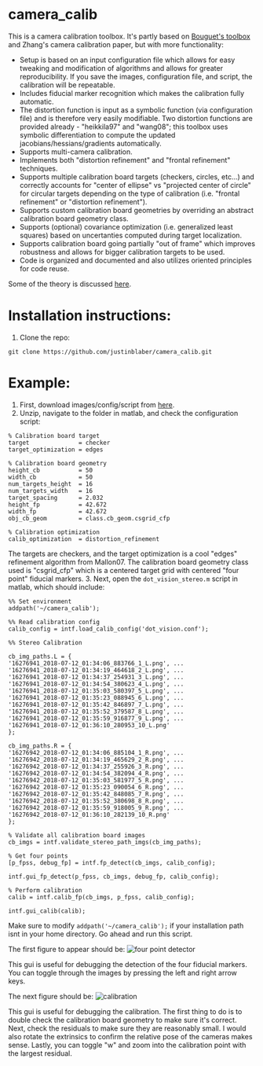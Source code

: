 # camera_calib
This is a camera calibration toolbox. It's partly based on [Bouguet's toolbox](http://www.vision.caltech.edu/bouguetj/calib_doc/) and Zhang's camera calibration paper, but with more functionality:

* Setup is based on an input configuration file which allows for easy tweaking and modification of algorithms and allows for greater reproducibility. If you save the images, configuration file, and script, the calibration will be repeatable.
* Includes fiducial marker recognition which makes the calibration fully automatic.
* The distortion function is input as a symbolic function (via configuration file) and is therefore very easily modifiable. Two distortion functions are provided already - "heikkila97" and "wang08"; this toolbox uses symbolic differentiation to compute the updated jacobians/hessians/gradients automatically.
* Supports multi-camera calibration.
* Implements both "distortion refinement" and "frontal refinement" techniques.
* Supports multiple calibration board targets (checkers, circles, etc...) and correctly accounts for "center of ellipse" vs "projected center of circle" for circular targets depending on the type of calibration (i.e. "frontal refinement" or "distortion refinement").
* Supports custom calibration board geometries by overriding an abstract calibration board geometry class.
* Supports (optional) covariance optimization (i.e. generalized least squares) based on uncertanties computed during target localization.
* Supports calibration board going partially "out of frame" which improves robustness and allows for bigger calibration targets to be used.
* Code is organized and documented and also utilizes oriented principles for code reuse.

Some of the theory is discussed [here](http://justinblaber.org/camera-calibration-theory/).

# Installation instructions:
1) Clone the repo:
```
git clone https://github.com/justinblaber/camera_calib.git
```

# Example:
1. First, download images/config/script from [here](http://justinblaber.org/downloads/github/camera_calib/dot_vision_stereo.zip).
2. Unzip, navigate to the folder in matlab, and check the configuration script:
```
% Calibration board target
target              = checker
target_optimization = edges

% Calibration board geometry
height_cb           = 50
width_cb            = 50
num_targets_height  = 16
num_targets_width   = 16
target_spacing      = 2.032
height_fp           = 42.672
width_fp            = 42.672
obj_cb_geom         = class.cb_geom.csgrid_cfp

% Calibration optimization
calib_optimization  = distortion_refinement
```
The targets are checkers, and the target optimization is a cool "edges" refinement algorithm from Mallon07. The calibration board geometry class used is "csgrid_cfp" which is a centered target grid with centered "four point" fiducial markers.
3. Next, open the `dot_vision_stereo.m` script in matlab, which should include:
```
%% Set environment
addpath('~/camera_calib');

%% Read calibration config
calib_config = intf.load_calib_config('dot_vision.conf');

%% Stereo Calibration

cb_img_paths.L = {
'16276941_2018-07-12_01:34:06_883766_1_L.png', ...
'16276941_2018-07-12_01:34:19_464618_2_L.png', ...
'16276941_2018-07-12_01:34:37_254931_3_L.png', ...
'16276941_2018-07-12_01:34:54_380623_4_L.png', ...
'16276941_2018-07-12_01:35:03_580397_5_L.png', ...
'16276941_2018-07-12_01:35:23_088945_6_L.png', ...
'16276941_2018-07-12_01:35:42_846897_7_L.png', ...
'16276941_2018-07-12_01:35:52_379587_8_L.png', ...
'16276941_2018-07-12_01:35:59_916877_9_L.png', ...
'16276941_2018-07-12_01:36:10_280953_10_L.png'
};

cb_img_paths.R = {
'16276942_2018-07-12_01:34:06_885104_1_R.png', ...
'16276942_2018-07-12_01:34:19_465629_2_R.png', ...
'16276942_2018-07-12_01:34:37_255926_3_R.png', ...
'16276942_2018-07-12_01:34:54_382094_4_R.png', ...
'16276942_2018-07-12_01:35:03_581977_5_R.png', ...
'16276942_2018-07-12_01:35:23_090054_6_R.png', ...
'16276942_2018-07-12_01:35:42_848085_7_R.png', ...
'16276942_2018-07-12_01:35:52_380698_8_R.png', ...
'16276942_2018-07-12_01:35:59_918005_9_R.png', ...
'16276942_2018-07-12_01:36:10_282139_10_R.png'
};

% Validate all calibration board images
cb_imgs = intf.validate_stereo_path_imgs(cb_img_paths);
                 
% Get four points
[p_fpss, debug_fp] = intf.fp_detect(cb_imgs, calib_config);

intf.gui_fp_detect(p_fpss, cb_imgs, debug_fp, calib_config);
                                
% Perform calibration
calib = intf.calib_fp(cb_imgs, p_fpss, calib_config);

intf.gui_calib(calib);
```
Make sure to modify `addpath('~/camera_calib');` if your installation path isnt in your home directory. Go ahead and run this script.

The first figure to appear should be:
![four point detector](https://i.imgur.com/tAv8Cxc.png)

This gui is useful for debugging the detection of the four fiducial markers. You can toggle through the images by pressing the left and right arrow keys.

The next figure should be:
![calibration](https://i.imgur.com/VM8yBbW.png)

This gui is useful for debugging the calibration. The first thing to do is to double check the calibration board geometry to make sure it's correct. Next, check the residuals to make sure they are reasonably small. I would also rotate the extrinsics to confirm the relative pose of the cameras makes sense. Lastly, you can toggle "w" and zoom into the calibration point with the largest residual.


